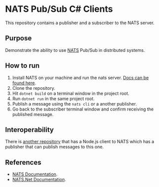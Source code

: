 # NATS Pub/Sub C# Clients
This repository contains a publisher and a subscriber to the NATS server.

## Purpose
Demonstrate the ability to use [NATS](https://nats.io/) Pub/Sub in distributed systems.

## How to run
1. Install NATS on your machine and run the nats server. [Docs can be found here](https://docs.nats.io/running-a-nats-service/introduction/installation).
2. Clone the repository.
3. Hit `dotnet build` on a terminal window in the project root.
4. Run `dotnet run` in the same project root.
5. Publish a message using the `nats cli` or a another publisher.
6. Go back to the subscriber terminal window and confirm receiving the published message.

## Interoperability
There is [another repository](https://github.com/glorious73/nats_js_pubsub) that has a Node.js client to NATS which has a publisher that can publish messages to this one.

## References
- [NATS Documentation](https://docs.nats.io/nats-concepts/subjects).
- [NATS.Net Documentation](https://nats-io.github.io/nats.net.v2/documentation/intro.html?tabs=core-nats).